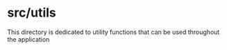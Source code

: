 # src/utils

This directory is dedicated to utility functions that can be used throughout the application
